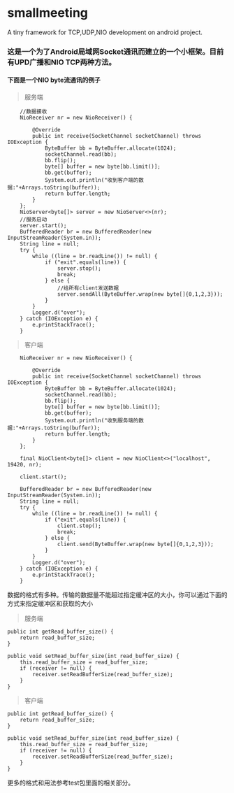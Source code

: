 # smallmeeting
A tiny framework for TCP,UDP,NIO development on android project.

### 这是一个为了Android局域网Socket通讯而建立的一个小框架。目前有UPD广播和NIO TCP两种方法。

#### 下面是一个NIO byte流通讯的例子
> 服务端

		//数据接收
		NioReceiver nr = new NioReceiver() {
			
			@Override
			public int receive(SocketChannel socketChannel) throws IOException {
				ByteBuffer bb = ByteBuffer.allocate(1024);
				socketChannel.read(bb);
				bb.flip();
				byte[] buffer = new byte[bb.limit()];
				bb.get(buffer);
				System.out.println("收到客户端的数据:"+Arrays.toString(buffer));
				return buffer.length;
			}
		};
		NioServer<byte[]> server = new NioServer<>(nr);
		//服务启动
		server.start();
		BufferedReader br = new BufferedReader(new InputStreamReader(System.in));
		String line = null;
		try {
			while ((line = br.readLine()) != null) {
				if ("exit".equals(line)) {
					server.stop();
					break;
				} else {
					//给所有client发送数据
					server.sendAll(ByteBuffer.wrap(new byte[]{0,1,2,3}));
				}
			}
			Logger.d("over");
		} catch (IOException e) {
			e.printStackTrace();
		}

> 客户端

		NioReceiver nr = new NioReceiver() {
			
			@Override
			public int receive(SocketChannel socketChannel) throws IOException {
				ByteBuffer bb = ByteBuffer.allocate(1024);
				socketChannel.read(bb);
				bb.flip();
				byte[] buffer = new byte[bb.limit()];
				bb.get(buffer);
				System.out.println("收到服务端的数据:"+Arrays.toString(buffer));
				return buffer.length;
			}
		};
		
		final NioClient<byte[]> client = new NioClient<>("localhost", 19420, nr);

		client.start();

		BufferedReader br = new BufferedReader(new InputStreamReader(System.in));
		String line = null;
		try {
			while ((line = br.readLine()) != null) {
				if ("exit".equals(line)) {
					client.stop();
					break;
				} else {
					client.send(ByteBuffer.wrap(new byte[]{0,1,2,3}));
				}
			}
			Logger.d("over");
		} catch (IOException e) {
			e.printStackTrace();
		}

数据的格式有多种。传输的数据量不能超过指定缓冲区的大小，你可以通过下面的方式来指定缓冲区和获取的大小

> 服务端

	public int getRead_buffer_size() {
		return read_buffer_size;
	}

	public void setRead_buffer_size(int read_buffer_size) {
		this.read_buffer_size = read_buffer_size;
		if (receiver != null) {
			receiver.setReadBufferSize(read_buffer_size);
		}
	}

> 客户端

	public int getRead_buffer_size() {
		return read_buffer_size;
	}

	public void setRead_buffer_size(int read_buffer_size) {
		this.read_buffer_size = read_buffer_size;
		if (receiver != null) {
			receiver.setReadBufferSize(read_buffer_size);
		}
	}

更多的格式和用法参考test包里面的相关部分。
